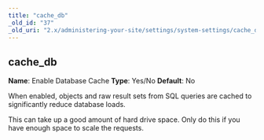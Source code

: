 ```yaml
---
title: "cache_db"
_old_id: "37"
_old_uri: "2.x/administering-your-site/settings/system-settings/cache_db"
---
```


## cache\_db

**Name**: Enable Database Cache 
**Type**: Yes/No 
**Default**: No

When enabled, objects and raw result sets from SQL queries are cached to significantly reduce database loads.

This can take up a good amount of hard drive space. Only do this if you have enough space to scale the requests.